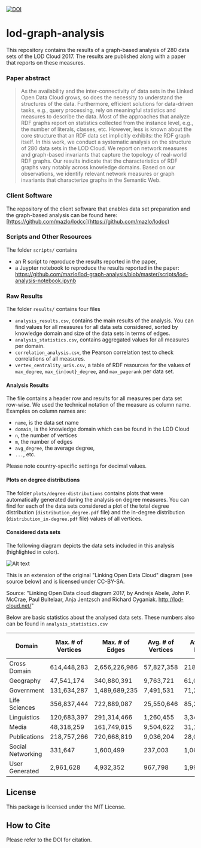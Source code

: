 [![DOI](https://zenodo.org/badge/128430935.svg)](https://zenodo.org/badge/latestdoi/128430935)

# lod-graph-analysis
This repository contains the results of a graph-based analysis of 280 data sets of the LOD Cloud 2017. The results are published along with a paper that reports on these measures.

### Paper abstract

> As the availability and the inter-connectivity of data sets in the Linked Open Data Cloud grows, so does the necessity to understand the structures of the data. Furthermore, efficient solutions for data-driven tasks, e.g., query processing, rely on meaningful statistics and measures to describe the data. Most of the approaches that analyze  RDF graphs report on statistics collected from the instance level, e.g., the number of literals, classes, etc. However, less is known about the core structure that an RDF data set implicitly exhibits: the RDF graph itself. In this work, we conduct a systematic analysis on the structure of 280 data sets in the LOD Cloud. We report on network measures and graph-based invariants that capture the topology of real-world RDF graphs. Our results indicate that the characteristics of RDF graphs vary notably across knowledge domains. Based on our observations, we identify relevant network measures or graph invariants that characterize graphs in the Semantic Web. 

### Client Software

The repository of the client software that enables data set preparation and the graph-based analysis can be found here: [https://github.com/mazlo/lodcc](https://github.com/mazlo/lodcc)

### Scripts and Other Resources
The folder  `scripts/` contains

- an R script to reproduce the results reported in the paper, 
- a Juypter notebook to reproduce the results reported in the paper:   https://github.com/mazlo/lod-graph-analysis/blob/master/scripts/lod-analysis-notebook.ipynb


### Raw Results

The folder `results/` contains four files

- `analysis_results.csv`, contains the main results of the analysis. You can find values for all measures for all data sets considered, sorted by knowledge domain and size of the data sets in terms of edges.
- `analysis_statistics.csv`, contains aggregated values for all measures per domain.
- `correlation_analysis.csv`, the Pearson correlation test to check correlations of all measures.
- `vertex_centrality_uris.csv`, a table of RDF resources for the values of `max_degree`, `max_{in|out}_degree`, and `max_pagerank` per data set.

#### Analysis Results

The file contains a header row and results for all measures per data set row-wise. We used the technical notation of the measure as column name. Examples on column names are:

- `name`, is the data set name
- `domain`, is the knowledge domain which can be found in the LOD Cloud
- `n`, the number of vertices
- `m`, the number of edges
- `avg_degree`, the average degree, 
- `...`, etc.

Please note country-specific settings for decimal values.

#### Plots on degree distributions

The folder `plots/degree-distributions` contains plots that were automatically generated during the analysis on degree measures. You can find for each of the data sets considered a plot of the total degree distribution (`distribution_degree.pdf` file) and the in-degree distribution (`distribution_in-degree.pdf` file) values of all vertices.

#### Considered data sets

The following diagram depicts the data sets included in this analysis (highlighted in color).

![Alt text](./plots/lod2017-analyzed.svg)


This is an extension of the original "Linking Open Data Cloud" diagram (see source below) and is licensed under CC-BY-SA. 

Source: "Linking Open Data cloud diagram 2017, by Andrejs Abele, John P. McCrae, Paul Buitelaar, Anja Jentzsch and Richard Cyganiak. http://lod-cloud.net/"

Below are basic statistics about the analysed data sets. These numbers also can be found in `analysis_statistics.csv`

__Domain__ | __Max. # of Vertices__ | __Max. # of Edges__ | __Avg. # of Vertices__ | __Avg. # of Edges__ | __\# of Data Sets__ |
---------- | ---------------------- | ------------------- | ---------------------- | ------------------- | ------------------- |
Cross Domain | 614,448,283 | 2,656,226,986 | 57,827,358 | 218,930,066 | 15 |
Geography | 47,541,174 | 340,880,391 | 9,763,721 | 61,049,429 | 11  |
Government | 131,634,287 | 1,489,689,235 | 7,491,531 | 71,263,878 | 37 |
Life Sciences | 356,837,444 | 722,889,087 | 25,550,646 | 85,262,882 | 32 |
Linguistics | 120,683,397 | 291,314,466 | 1,260,455 | 3,347,268 | 122 |
Media | 48,318,259 | 161,749,815 | 9,504,622 | 31,100,859 | 6 |
Publications | 218,757,266 | 720,668,819 | 9,036,204 | 28,017,502 | 50 |
Social Networking | 331,647 | 1,600,499 | 237,003 | 1,062,986 | 3 |
User Generated | 2,961,628 | 4,932,352 | 967,798 | 1,992,069 | 4 |

## License

This package is licensed under the MIT License.

## How to Cite

Please refer to the DOI for citation.
